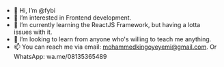 - 👋 Hi, I’m @fybi
- 👀 I’m interested in Frontend development.
- 🌱 I’m currently learning the ReactJS Framework, but having a lotta issues with it.
- 💞️ I’m looking to learn from anyone who's willing to teach me anything.
- 📫 You can reach me via email: mohammedkingoyeyemi@gmail.com. Or WhatsApp: wa.me/08135365489

<!---
fybi/fybi is a ✨ special ✨ repository because its `README.md` (this file) appears on your GitHub profile.
You can click the Preview link to take a look at your changes.
--->
